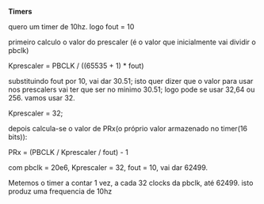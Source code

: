 **Timers**

quero um timer de 10hz. logo fout = 10

primeiro calculo o valor do prescaler (é o valor que inicialmente vai dividir o pbclk)

Kprescaler = PBCLK / ((65535 + 1) * fout)

substituindo fout por 10, vai dar 30.51; isto quer dizer que o valor para usar nos prescalers vai ter que ser no minimo 30.51; logo pode se usar 32,64 ou 256. vamos usar 32.

Kprescaler = 32;

depois calcula-se o valor de PRx(o próprio valor armazenado no timer(16 bits)):

PRx = (PBCLK / Kprescaler / fout) - 1

com pbclk = 20e6, Kprescaler = 32, fout = 10, vai dar 62499.

Metemos o timer a contar 1 vez, a cada 32 clocks da pbclk, até 62499. isto produz uma frequencia de 10hz